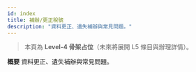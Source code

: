 ```yaml
---
id: index
title: 補辦/更正稅號
description: "資料更正、遺失補辦與常見問題。"
---
```


> 本頁為 **Level-4 骨架占位**（未來將展開 L5 條目與辦理詳情）。

**概要**
資料更正、遺失補辦與常見問題。

